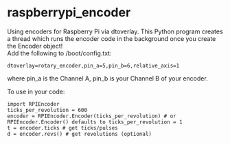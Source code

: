 # raspberrypi_encoder
Using encoders for Raspberry Pi via dtoverlay. This Python program creates a thread which runs the encoder code in the background once you create the Encoder object!  
Add the following to /boot/config.txt:  
```
dtoverlay=rotary_encoder,pin_a=5,pin_b=6,relative_axis=1   
```
where pin_a is the Channel A, pin_b is your Channel B of your encoder.

To use in your code:  
```
import RPIEncoder  
ticks_per_revolution = 600  
encoder = RPIEncoder.Encoder(ticks_per_revolution) # or RPIEncoder.Encoder() defaults to ticks_per_revolution = 1
t = encoder.ticks # get ticks/pulses
d = encoder.revs() # get revolutions (optional)

```
